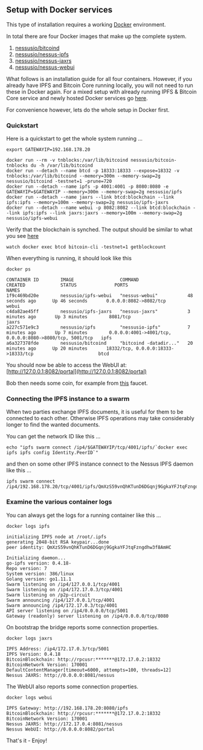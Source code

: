 ## Setup with Docker services

This type of installation requires a working [Docker](https://www.docker.com/community-edition#/download) environment.

In total there are four Docker images that make up the complete system.

1. [nessusio/bitcoind](https://hub.docker.com/r/nessusio/bitcoind)
2. [nessusio/nessus-ipfs](https://hub.docker.com/r/nessusio/ipfs)
3. [nessusio/nessus-jaxrs](https://hub.docker.com/r/nessusio/ipfs-jaxrs)
4. [nessusio/nessus-webui](https://hub.docker.com/r/nessusio/ipfs-webui)

What follows is an installation guide for all four containers. However, if you already have IPFS and Bitcoin Core running locally, you will not need to run these in Docker again.
For a mixed setup with already running IPFS & Bitcoin Core service and newly hosted Docker services go [here](Setup-Mixed-Docker.md).

For convenience however, lets do the whole setup in Docker first.

### Quickstart

Here is a quickstart to get the whole system running ...

    export GATEWAYIP=192.168.178.20

    docker run --rm -v tnblocks:/var/lib/bitcoind nessusio/bitcoin-tnblocks du -h /var/lib/bitcoind
    docker run --detach --name btcd -p 18333:18333 --expose=18332 -v tnblocks:/var/lib/bitcoind --memory=300m --memory-swap=2g nessusio/bitcoind -testnet=1 -prune=720
    docker run --detach --name ipfs -p 4001:4001 -p 8080:8080 -e GATEWAYIP=$GATEWAYIP --memory=300m --memory-swap=2g nessusio/ipfs
    docker run --detach --name jaxrs --link btcd:blockchain --link ipfs:ipfs --memory=100m --memory-swap=2g nessusio/ipfs-jaxrs
    docker run --detach --name webui -p 8082:8082 --link btcd:blockchain --link ipfs:ipfs --link jaxrs:jaxrs --memory=100m --memory-swap=2g nessusio/ipfs-webui

Verify that the blockchain is synched. The output should be similar to what you see [here](https://live.blockcypher.com/btc-testnet)

    watch docker exec btcd bitcoin-cli -testnet=1 getblockcount
    
When everything is running, it should look like this

    docker ps

    CONTAINER ID        IMAGE                 COMMAND                  CREATED             STATUS              PORTS                                                      NAMES
    1f9c469bd20e        nessusio/ipfs-webui   "nessus-webui"           48 seconds ago      Up 46 seconds       0.0.0.0:8082->8082/tcp                                     webui
    c4da82ae45ff        nessusio/ipfs-jaxrs   "nessus-jaxrs"           3 minutes ago       Up 3 minutes        8081/tcp                                                   jaxrs
    a227c571e9c3        nessusio/ipfs         "nessusio-ipfs"          7 minutes ago       Up 7 minutes        0.0.0.0:4001->4001/tcp, 0.0.0.0:8080->8080/tcp, 5001/tcp   ipfs
    a6a327378fde        nessusio/bitcoind     "bitcoind -datadir..."   20 minutes ago      Up 20 minutes       18332/tcp, 0.0.0.0:18333->18333/tcp                        btcd

You should now be able to access the WebUI at: [http://127.0.0.1:8082/portal](http://127.0.0.1:8082/portal)

Bob then needs some coin, for example from [this](http://bitcoinfaucet.uo1.net/send.php) faucet.

### Connecting the IPFS instance to a swarm

When two parties exchange IPFS documents, it is useful for them to be connected to each other.
Otherwise IPFS operations may take considerably longer to find the wanted documents. 

You can get the network ID like this ...

    echo "ipfs swarm connect /ip4/$GATEWAYIP/tcp/4001/ipfs/`docker exec ipfs ipfs config Identity.PeerID`"

and then on some other IPFS instance connect to the Nessus IPFS daemon like this ...

    ipfs swarm connect /ip4/192.168.178.20/tcp/4001/ipfs/QmXzS59vnQhKTunD6DGqnj9GgkaYFJtqFzngdhw3f8AmHC

### Examine the various container logs 

You can always get the logs for a running container like this ...

    docker logs ipfs

    initializing IPFS node at /root/.ipfs
    generating 2048-bit RSA keypair...done
    peer identity: QmXzS59vnQhKTunD6DGqnj9GgkaYFJtqFzngdhw3f8AmHC
    
    Initializing daemon...
    go-ipfs version: 0.4.18-
    Repo version: 7
    System version: 386/linux
    Golang version: go1.11.1
    Swarm listening on /ip4/127.0.0.1/tcp/4001
    Swarm listening on /ip4/172.17.0.3/tcp/4001
    Swarm listening on /p2p-circuit
    Swarm announcing /ip4/127.0.0.1/tcp/4001
    Swarm announcing /ip4/172.17.0.3/tcp/4001
    API server listening on /ip4/0.0.0.0/tcp/5001
    Gateway (readonly) server listening on /ip4/0.0.0.0/tcp/8080

On bootstrap the bridge reports some connection properties.

    docker logs jaxrs

    IPFS Address: /ip4/172.17.0.3/tcp/5001
    IPFS Version: 0.4.18
    BitcoinBlockchain: http://rpcusr:*******@172.17.0.2:18332
    BitcoinNetwork Version: 170001
    DefaultContentManager[timeout=6000, attempts=100, threads=12]
    Nessus JAXRS: http://0.0.0.0:8081/nessus

The WebUI also reports some connection properties.

    docker logs webui

    IPFS Gateway: http://192.168.178.20:8080/ipfs
    BitcoinBlockchain: http://rpcusr:*******@172.17.0.2:18332
    BitcoinNetwork Version: 170001
    Nessus JAXRS: http://172.17.0.4:8081/nessus
    Nessus WebUI: http://0.0.0.0:8082/portal

That's it - Enjoy!
